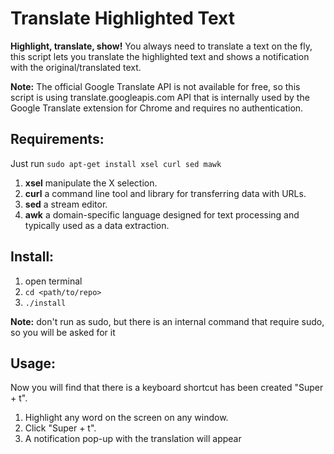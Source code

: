 # Translate Highlighted Text

**Highlight, translate, show!**
You always need to translate a text on the fly, this script lets you translate the highlighted text and shows a notification with the original/translated text.

**Note:** The official Google Translate API is not available for free, so this script is using translate.googleapis.com API that is internally used by the Google Translate extension for Chrome and requires no authentication.


## Requirements:

Just run `sudo apt-get install xsel curl sed mawk`
1. **xsel** manipulate the X selection.
2. **curl** a command line tool and library for transferring data with URLs. 
3. **sed** a stream editor.
4. **awk** a domain-specific language designed for text processing and typically used as a data extraction.

## Install:

1. open terminal
2. `cd <path/to/repo>`
3. `./install` 

**Note:** don't run as sudo, but there is an internal command that require sudo, so you will be asked for it

## Usage:
Now you will find that there is a keyboard shortcut has been created "Super + t".
1. Highlight any word on the screen on any window.
2. Click "Super + t".
3. A notification pop-up with the translation will appear



